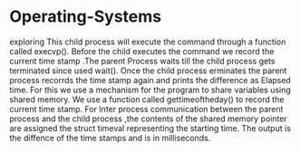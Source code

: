 # Operating-Systems
exploring
This child process will execute the command through a function called execvp().
Before the child executes the command we record the current time stamp .The parent
Process waits till the child process gets terminated since used wait(). Once the child process
erminates the parent process recorrds the time stamp again and prints the difference as
Elapsed time. For this we use a mechanism for the program to share variables using shared
memory. We use a function called gettimeoftheday() to record the current time stamp. For
Inter process communication between the parent process and the child process ,the contents
of the shared memory pointer are assigned the struct timeval representing the starting time.
The output is the diffence of the time stamps and is in milliseconds.
